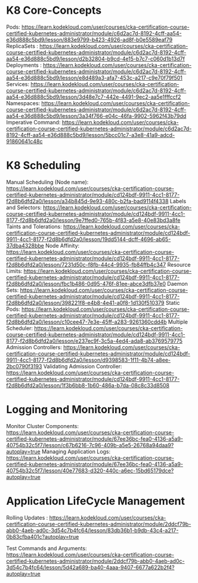 # K8 Core-Concepts

Pods: https://learn.kodekloud.com/user/courses/cka-certification-course-certified-kubernetes-administrator/module/c6d2ac7d-8192-4cff-aa54-e36d888c5bd9/lesson/883e9799-b423-4926-ad8f-b0e5589eaf79
ReplicaSets : https://learn.kodekloud.com/user/courses/cka-certification-course-certified-kubernetes-administrator/module/c6d2ac7d-8192-4cff-aa54-e36d888c5bd9/lesson/d2b32804-b9cd-4e15-b7c7-c060d1b13d7f
Deployments : https://learn.kodekloud.com/user/courses/cka-certification-course-certified-kubernetes-administrator/module/c6d2ac7d-8192-4cff-aa54-e36d888c5bd9/lesson/e8d489a3-afa7-453c-a217-c9e70f79f501
Services: https://learn.kodekloud.com/user/courses/cka-certification-course-certified-kubernetes-administrator/module/c6d2ac7d-8192-4cff-aa54-e36d888c5bd9/lesson/3d48e7c7-442e-4491-9ec2-aa5e1fffccf2
Namespaces: https://learn.kodekloud.com/user/courses/cka-certification-course-certified-kubernetes-administrator/module/c6d2ac7d-8192-4cff-aa54-e36d888c5bd9/lesson/3a34f766-e04c-46fa-9902-5962f43b79dd
Imperative Command: https://learn.kodekloud.com/user/courses/cka-certification-course-certified-kubernetes-administrator/module/c6d2ac7d-8192-4cff-aa54-e36d888c5bd9/lesson/5bcc01c7-a3e8-41a9-adcd-91860641c48c


# K8 Scheduling

Manual Scheduling (Node name): https://learn.kodekloud.com/user/courses/cka-certification-course-certified-kubernetes-administrator/module/cd124bdf-9911-4cc1-8177-f2d8b6dfd2a0/lesson/a34b845d-9e93-480c-b2fa-bad9114f4338
Labels and Selectors: https://learn.kodekloud.com/user/courses/cka-certification-course-certified-kubernetes-administrator/module/cd124bdf-9911-4cc1-8177-f2d8b6dfd2a0/lesson/9e7ffed0-765b-4f83-a5e8-40e83bd3a8fe
Taints and Tolerations: https://learn.kodekloud.com/user/courses/cka-certification-course-certified-kubernetes-administrator/module/cd124bdf-9911-4cc1-8177-f2d8b6dfd2a0/lesson/19dd5144-dcff-4696-ab65-37dba4328bbe
Node Affinity: https://learn.kodekloud.com/user/courses/cka-certification-course-certified-kubernetes-administrator/module/cd124bdf-9911-4cc1-8177-f2d8b6dfd2a0/lesson/7231d50c-f8fb-44c4-9935-fb84ffb4c347
Resource Limits: https://learn.kodekloud.com/user/courses/cka-certification-course-certified-kubernetes-administrator/module/cd124bdf-9911-4cc1-8177-f2d8b6dfd2a0/lesson/fbc1b486-0d95-476f-81ee-abce3dfb37e0
Daemon Sets: https://learn.kodekloud.com/user/courses/cka-certification-course-certified-kubernetes-administrator/module/cd124bdf-9911-4cc1-8177-f2d8b6dfd2a0/lesson/398221f8-e4b8-4e41-a0f8-1d130f510379
Static Pods: https://learn.kodekloud.com/user/courses/cka-certification-course-certified-kubernetes-administrator/module/cd124bdf-9911-4cc1-8177-f2d8b6dfd2a0/lesson/c10cee47-7e3e-45ff-a283-9261360cdd4b
Multiple Scheduler: https://learn.kodekloud.com/user/courses/cka-certification-course-certified-kubernetes-administrator/module/cd124bdf-9911-4cc1-8177-f2d8b6dfd2a0/lesson/e237ec9f-3c5a-4ed4-ada8-ab3769579775
Admission Controllers: https://learn.kodekloud.com/user/courses/cka-certification-course-certified-kubernetes-administrator/module/cd124bdf-9911-4cc1-8177-f2d8b6dfd2a0/lesson/d9398583-1f11-4b74-a8ee-2bc0790f3193
Validating Admission Controller: https://learn.kodekloud.com/user/courses/cka-certification-course-certified-kubernetes-administrator/module/cd124bdf-9911-4cc1-8177-f2d8b6dfd2a0/lesson/1f3b6bb8-1b60-486a-b7da-08c8c33d8508

# Logging and Monitoring

Monitor Cluster Components: https://learn.kodekloud.com/user/courses/cka-certification-course-certified-kubernetes-administrator/module/67ee36bc-fea0-4136-a5a9-40754b32c5f7/lesson/c67b6216-7c96-409b-a5e5-26768a94daa9?autoplay=true
Managing Application Logs: https://learn.kodekloud.com/user/courses/cka-certification-course-certified-kubernetes-administrator/module/67ee36bc-fea0-4136-a5a9-40754b32c5f7/lesson/40e77683-d320-440c-a6ec-15bd65179dce?autoplay=true

# Application LifeCycle Management

Rolling Updates : https://learn.kodekloud.com/user/courses/cka-certification-course-certified-kubernetes-administrator/module/2ddcf79b-abb0-4aeb-ad0c-3d54c7b4fc64/lesson/83db36b1-b9db-43c4-a217-0b83cfba401c?autoplay=true

Test Commands and Arguments: https://learn.kodekloud.com/user/courses/cka-certification-course-certified-kubernetes-administrator/module/2ddcf79b-abb0-4aeb-ad0c-3d54c7b4fc64/lesson/5d42a689-ba40-4aaa-9407-6677a622b2f4?autoplay=true